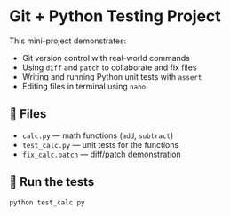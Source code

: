 # Git + Python Testing Project

This mini-project demonstrates:

- Git version control with real-world commands
- Using `diff` and `patch` to collaborate and fix files
- Writing and running Python unit tests with `assert`
- Editing files in terminal using `nano`

## 📁 Files

- `calc.py` — math functions (`add`, `subtract`)
- `test_calc.py` — unit tests for the functions
- `fix_calc.patch` — diff/patch demonstration

## 🧪 Run the tests

```bash
python test_calc.py
